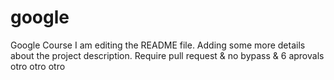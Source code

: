 # google
Google Course
I am editing the README file. Adding some more details about the project description.
Require pull request & no bypass \& 6 aprovals
otro
otro
otro
